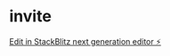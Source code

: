 # invite

[Edit in StackBlitz next generation editor ⚡️](https://stackblitz.com/~/github.com/suyashrooongta/invite)